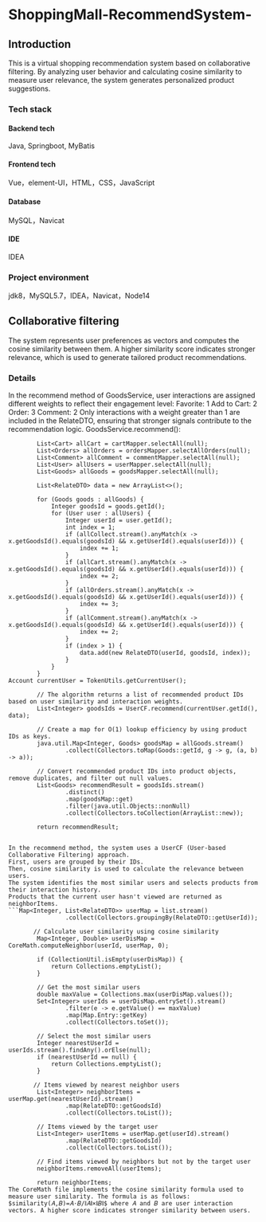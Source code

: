 # ShoppingMall-RecommendSystem-
## Introduction
This is a virtual shopping recommendation system based on collaborative filtering. By analyzing user behavior and calculating cosine similarity to measure user relevance, the system generates personalized product suggestions.
### Tech stack
#### Backend tech
Java, Springboot, MyBatis
#### Frontend tech
Vue，element-UI，HTML，CSS，JavaScript
#### Database
MySQL，Navicat
#### IDE
IDEA
### Project environment
jdk8，MySQL5.7，IDEA，Navicat，Node14
## Collaborative filtering
The system represents user preferences as vectors and computes the cosine similarity between them. A higher similarity score indicates stronger relevance, which is used to generate tailored product recommendations.
### Details
In the recommend method of GoodsService, user interactions are assigned different weights to reflect their engagement level:
Favorite: 1
Add to Cart: 2
Order: 3
Comment: 2
Only interactions with a weight greater than 1 are included in the RelateDTO, ensuring that stronger signals contribute to the recommendation logic.
GoodsService.recommend():
``` List<Collect> allCollect =  collectMapper.selectAll(null);
        List<Cart> allCart = cartMapper.selectAll(null);
        List<Orders> allOrders = ordersMapper.selectAllOrders(null);
        List<Comment> allComment = commentMapper.selectAll(null);
        List<User> allUsers = userMapper.selectAll(null);
        List<Goods> allGoods = goodsMapper.selectAll(null);

        List<RelateDTO> data = new ArrayList<>();

        for (Goods goods : allGoods) {
            Integer goodsId = goods.getId();
            for (User user : allUsers) {
                Integer userId = user.getId();
                int index = 1;
                if (allCollect.stream().anyMatch(x -> x.getGoodsId().equals(goodsId) && x.getUserId().equals(userId))) {
                    index += 1;
                }
                if (allCart.stream().anyMatch(x -> x.getGoodsId().equals(goodsId) && x.getUserId().equals(userId))) {
                    index += 2;
                }
                if (allOrders.stream().anyMatch(x -> x.getGoodsId().equals(goodsId) && x.getUserId().equals(userId))) {
                    index += 3;
                }
                if (allComment.stream().anyMatch(x -> x.getGoodsId().equals(goodsId) && x.getUserId().equals(userId))) {
                    index += 2;
                }
                if (index > 1) {
                    data.add(new RelateDTO(userId, goodsId, index));
                }
            }
        }
Account currentUser = TokenUtils.getCurrentUser();

        // The algorithm returns a list of recommended product IDs based on user similarity and interaction weights.
        List<Integer> goodsIds = UserCF.recommend(currentUser.getId(), data);

        // Create a map for O(1) lookup efficiency by using product IDs as keys.
        java.util.Map<Integer, Goods> goodsMap = allGoods.stream()
                .collect(Collectors.toMap(Goods::getId, g -> g, (a, b) -> a));

        // Convert recommended product IDs into product objects, remove duplicates, and filter out null values.
        List<Goods> recommendResult = goodsIds.stream()
                .distinct()
                .map(goodsMap::get)
                .filter(java.util.Objects::nonNull)
                .collect(Collectors.toCollection(ArrayList::new));

        return recommendResult;


In the recommend method, the system uses a UserCF (User-based Collaborative Filtering) approach.
First, users are grouped by their IDs.
Then, cosine similarity is used to calculate the relevance between users.
The system identifies the most similar users and selects products from their interaction history.
Products that the current user hasn't viewed are returned as neighborItems.
```Map<Integer, List<RelateDTO>> userMap = list.stream()
                .collect(Collectors.groupingBy(RelateDTO::getUserId));

       // Calculate user similarity using cosine similarity
        Map<Integer, Double> userDisMap = CoreMath.computeNeighbor(userId, userMap, 0);

        if (CollectionUtil.isEmpty(userDisMap)) {
            return Collections.emptyList();
        }

        // Get the most similar users
        double maxValue = Collections.max(userDisMap.values());
        Set<Integer> userIds = userDisMap.entrySet().stream()
                .filter(e -> e.getValue() == maxValue)
                .map(Map.Entry::getKey)
                .collect(Collectors.toSet());

        // Select the most similar users
        Integer nearestUserId = userIds.stream().findAny().orElse(null);
        if (nearestUserId == null) {
            return Collections.emptyList();
        }

       // Items viewed by nearest neighbor users
        List<Integer> neighborItems = userMap.get(nearestUserId).stream()
                .map(RelateDTO::getGoodsId)
                .collect(Collectors.toList());

        // Items viewed by the target user
        List<Integer> userItems = userMap.get(userId).stream()
                .map(RelateDTO::getGoodsId)
                .collect(Collectors.toList());

        // Find items viewed by neighbors but not by the target user
        neighborItems.removeAll(userItems);

        return neighborItems;
The CoreMath file implements the cosine similarity formula used to measure user similarity. The formula is as follows: $similarity(𝐴,𝐵)=𝐴⋅𝐵/∥𝐴∥×∥𝐵∥$ where 𝐴 and 𝐵 are user interaction vectors. A higher score indicates stronger similarity between users.

